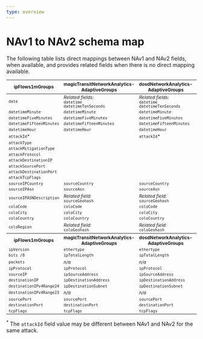 ```yaml
---
type: overview
---
```


# NAv1 to NAv2 schema map

The following table lists direct mappings between NAv1 and NAv2 fields, when available, and provides related fields when there is no direct mapping available.

<TableWrap>

<table style='width:100%; font-size: 85%'>
  <thead>
   <tr>
      <th>ipFlows1mGroups</th>
      <th>magicTransitNetworkAnalytics-AdaptiveGroups</th>
      <th>dosdNetworkAnalytics-AdaptiveGroups</th>
      <th>dosdAttackAnalytics-AdaptiveGroups</th>
      <th>flowtrackdNetworkAnalytics-AdaptiveGroups</th>
      <th>magicFirewallNetworkAnalytics-AdaptiveGroups</th>
   </tr>
  </thead>
  <tbody>
    <tr>
      <td><code>date</code></td>
      <td><em>Related fields:</em><br/><code>datetime</code><br/><code>datetimeTenSeconds</code></td>
      <td><em>Related fields:</em><br/><code>datetime</code><br/><code>datetimeTenSeconds</code></td>
      <td><em>Related fields:</em><br/><code>datetime</code><br/><code>datetimeTenSeconds</code></td>
      <td><em>Related fields:</em><br/><code>datetime</code><br/><code>datetimeTenSeconds</code></td>
      <td><em>Related fields:</em><br/><code>datetime</code><br/><code>datetimeTenSeconds</code></td>
    </tr>
    <tr>
      <td><code>datetimeMinute</code></td>
      <td><code>datetimeMinute</code></td>
      <td><code>datetimeMinute</code></td>
      <td><code>datetimeMinute</code></td>
      <td><code>datetimeMinute</code></td>
      <td><code>datetimeMinute</code></td>
    </tr>
    <tr>
      <td><code>datetimeFiveMinutes</code></td>
      <td><code>datetimeFiveMinutes</code></td>
      <td><code>datetimeFiveMinutes</code></td>
      <td><code>datetimeFiveMinutes</code></td>
      <td><code>datetimeFiveMinutes</code></td>
      <td><code>datetimeFiveMinutes</code></td>
    </tr>
    <tr>
      <td><code>datetimeFifteenMinutes</code></td>
      <td><code>datetimeFifteenMinutes</code></td>
      <td><code>datetimeFifteenMinutes</code></td>
      <td><code>datetimeFifteenMinutes</code></td>
      <td><code>datetimeFifteenMinutes</code></td>
      <td><code>datetimeFifteenMinutes</code></td>
    </tr>
    <tr>
      <td><code>datetimeHour</code></td>
      <td><code>datetimeHour</code></td>
      <td><code>datetimeHour</code></td>
      <td><code>datetimeHour</code></td>
      <td><code>datetimeHour</code></td>
      <td><code>datetimeHour</code></td>
    </tr>
    <tr>
      <td><code>attackId</code>*</td>
      <td></td>
      <td><code>attackId</code>*</td>
      <td><code>attackId</code>*</td>
      <td></td>
      <td></td>
    </tr>
    <tr>
      <td><code>attackType</code></td>
      <td></td>
      <td></td>
      <td><code>attackType</code></td>
      <td></td>
      <td></td>
    </tr>
    <tr>
      <td><code>attackMitigationType</code></td>
      <td></td>
      <td></td>
      <td><code>attackMitigationType</code></td>
      <td></td>
      <td></td>
    </tr>
    <tr>
      <td><code>attackProtocol</code></td>
      <td></td>
      <td></td>
      <td><code>attackIpProtocol</code></td>
      <td></td>
      <td></td>
    </tr>
    <tr>
      <td><code>attackDestinationIP</code></td>
      <td></td>
      <td></td>
      <td><code>attackDestinationIp</code></td>
      <td></td>
      <td></td>
    </tr>
    <tr>
      <td><code>attackSourcePort</code></td>
      <td></td>
      <td></td>
      <td><code>attackSourcePort</code></td>
      <td></td>
      <td></td>
    </tr>
    <tr>
      <td><code>attackDestinationPort</code></td>
      <td></td>
      <td></td>
      <td><code>attackDestinationPort</code></td>
      <td></td>
      <td></td>
    </tr>
    <tr>
      <td><code>attackTcpFlags</code></td>
      <td></td>
      <td></td>
      <td><code>attackTcpFlags</code></td>
      <td></td>
      <td></td>
    </tr>
    <tr>
      <td><code>sourceIPCountry</code></td>
      <td><code>sourceCountry</code></td>
      <td><code>sourceCountry</code></td>
      <td><code>sourceCountry</code></td>
      <td><code>sourceCountry</code></td>
      <td><code>sourceCountry</code></td>
    </tr>
    <tr>
      <td><code>sourceIPAsn</code></td>
      <td><code>sourceAsn</code></td>
      <td><code>sourceAsn</code></td>
      <td><code>sourceAsn</code></td>
      <td><code>sourceAsn</code></td>
      <td><code>sourceAsn</code></td>
    </tr>
    <tr>
      <td><code>sourceIPASNDescription</code></td>
      <td><em>Related field:</em><br/><code>sourceGeohash</code></td>
      <td><em>Related field:</em><br/><code>sourceGeohash</code></td>
      <td><em>Related field:</em><br/><code>sourceGeohash</code></td>
      <td><em>Related field:</em><br/><code>sourceGeohash</code></td>
      <td><em>Related field:</em><br/><code>sourceGeohash</code></td>
    </tr>
    <tr>
      <td><code>coloCode</code></td>
      <td><code>coloCode</code></td>
      <td><code>coloCode</code></td>
      <td><code>coloCode</code></td>
      <td><code>coloCode</code></td>
      <td><code>coloCode</code></td>
    </tr>
    <tr>
      <td><code>coloCity</code></td>
      <td><code>coloCity</code></td>
      <td><code>coloCity</code></td>
      <td><code>coloCity</code></td>
      <td><code>coloCity</code></td>
      <td><code>coloCity</code></td>
    </tr>
    <tr>
      <td><code>coloCountry</code></td>
      <td><code>coloCountry</code></td>
      <td><code>coloCountry</code></td>
      <td><code>coloCountry</code></td>
      <td><code>coloCountry</code></td>
      <td><code>coloCountry</code></td>
    </tr>
    <tr>
      <td><code>coloRegion</code></td>
      <td><em>Related field:</em><br/><code>coloGeohash</code></td>
      <td><em>Related field:</em><br/><code>coloGeohash</code></td>
      <td><em>Related field:</em><br/><code>coloGeohash</code></td>
      <td><em>Related field:</em><br/><code>coloGeohash</code></td>
      <td><em>Related field:</em><br/><code>coloGeohash</code></td>
    </tr>
  </tbody>
  <tbody>
    <tr>
      <th>ipFlows1mGroups</th>
      <th>magicTransitNetworkAnalytics-AdaptiveGroups</th>
      <th>dosdNetworkAnalytics-AdaptiveGroups</th>
      <th>dosdAttackAnalytics-AdaptiveGroups</th>
      <th>flowtrackdNetworkAnalytics-AdaptiveGroups</th>
      <th>magicFirewallNetworkAnalytics-AdaptiveGroups</th>
    </tr>
    <tr>
      <td><code>ipVersion</code></td>
      <td><code>ethertype</code></td>
      <td><code>ethertype</code></td>
      <td></td>
      <td><code>ethertype</code></td>
      <td><code>ethertype</code></td>
    </tr>
    <tr>
      <td><code>bits /8</code></td>
      <td><code>ipTotalLength</code></td>
      <td><code>ipTotalLength</code></td>
      <td></td>
      <td><code>ipTotalLength</code></td>
      <td><code>ipTotalLength</code></td>
    </tr>
    <tr>
      <td><code>packets</code></td>
      <td><em>n/a</em></td>
      <td><em>n/a</em></td>
      <td></td>
      <td><em>n/a</em></td>
      <td><em>n/a</em></td>
    </tr>
    <tr>
      <td><code>ipProtocol</code></td>
      <td><code>ipProtocol</code></td>
      <td><code>ipProtocol</code></td>
      <td></td>
      <td><code>ipProtocol</code></td>
      <td><code>ipProtocol</code></td>
    </tr>
    <tr>
      <td><code>sourceIP</code></td>
      <td><code>ipSourceAddress</code></td>
      <td><code>ipSourceAddress</code></td>
      <td></td>
      <td><code>ipSourceAddress</code></td>
      <td><code>ipSourceAddress</code></td>
    </tr>
    <tr>
      <td><code>destinationIP</code></td>
      <td><code>ipDestinationAddress</code></td>
      <td><code>ipDestinationAddress</code></td>
      <td></td>
      <td><code>ipDestinationAddress</code></td>
      <td><code>ipDestinationAddress</code></td>
    </tr>
    <tr>
      <td><code>destinationIPv4Range24</code></td>
      <td><code>ipDestinationSubnet</code></td>
      <td><code>ipDestinationSubnet</code></td>
      <td></td>
      <td><code>ipDestinationSubnet</code></td>
      <td><code>ipDestinationSubnet</code></td>
    </tr>
    <tr>
      <td><code>destinationIPv4Range23</code></td>
      <td><em>n/a</em></td>
      <td><em>n/a</em></td>
      <td></td>
      <td><em>n/a</em></td>
      <td><em>n/a</em></td>
    </tr>
    <tr>
      <td><code>sourcePort</code></td>
      <td><code>sourcePort</code></td>
      <td><code>sourcePort</code></td>
      <td></td>
      <td><code>sourcePort</code></td>
      <td><code>sourcePort</code></td>
    </tr>
    <tr>
      <td><code>destinationPort</code></td>
      <td><code>destinationPort</code></td>
      <td><code>destinationPort</code></td>
      <td></td>
      <td><code>destinationPort</code></td>
      <td><code>destinationPort</code></td>
    </tr>
    <tr>
      <td><code>tcpFlags</code></td>
      <td><code>tcpFlags</code></td>
      <td><code>tcpFlags</code></td>
      <td></td>
      <td><code>tcpFlags</code></td>
      <td><code>tcpFlags</code></td>
    </tr>
  </tbody>
</table>

</TableWrap>

<sup>*</sup> The <code class="InlineCode">attackId</code> field value may be different between NAv1 and NAv2 for the same attack.
